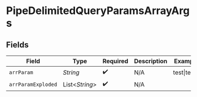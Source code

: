 # PipeDelimitedQueryParamsArrayArgs


## Fields

| Field              | Type               | Required           | Description        | Example            |
| ------------------ | ------------------ | ------------------ | ------------------ | ------------------ |
| `arrParam`         | *String*           | :heavy_check_mark: | N/A                | test\|test2        |
| `arrParamExploded` | List<*String*>     | :heavy_check_mark: | N/A                |                    |